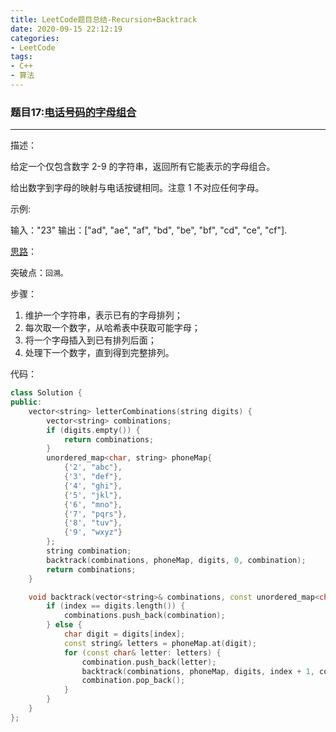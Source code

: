 ```yaml
---
title: LeetCode题目总结-Recursion+Backtrack
date: 2020-09-15 22:12:19
categories: 
- LeetCode
tags:
- C++
- 算法
---
```


### 题目17:[电话号码的字母组合](https://leetcode-cn.com/problems/letter-combinations-of-a-phone-number/)

---

描述：

给定一个仅包含数字 2-9 的字符串，返回所有它能表示的字母组合。

给出数字到字母的映射与电话按键相同。注意 1 不对应任何字母。

示例:

输入："23"
输出：["ad", "ae", "af", "bd", "be", "bf", "cd", "ce", "cf"].

<!--more-->

[思路](https://leetcode-cn.com/problems/letter-combinations-of-a-phone-number/solution/dian-hua-hao-ma-de-zi-mu-zu-he-by-leetcode-solutio/)：

突破点：`回溯。`

步骤：

1. 维护一个字符串，表示已有的字母排列；
2. 每次取一个数字，从哈希表中获取可能字母；
3. 将一个字母插入到已有排列后面；
4. 处理下一个数字，直到得到完整排列。

代码：

```c++
class Solution {
public:
    vector<string> letterCombinations(string digits) {
        vector<string> combinations;
        if (digits.empty()) {
            return combinations;
        }
        unordered_map<char, string> phoneMap{
            {'2', "abc"},
            {'3', "def"},
            {'4', "ghi"},
            {'5', "jkl"},
            {'6', "mno"},
            {'7', "pqrs"},
            {'8', "tuv"},
            {'9', "wxyz"}
        };
        string combination;
        backtrack(combinations, phoneMap, digits, 0, combination);
        return combinations;
    }

    void backtrack(vector<string>& combinations, const unordered_map<char, string>& phoneMap, const string& digits, int index, string& combination) {
        if (index == digits.length()) {
            combinations.push_back(combination);
        } else {
            char digit = digits[index];
            const string& letters = phoneMap.at(digit);
            for (const char& letter: letters) {
                combination.push_back(letter);
                backtrack(combinations, phoneMap, digits, index + 1, combination);
                combination.pop_back();
            }
        }
    }
};
```

